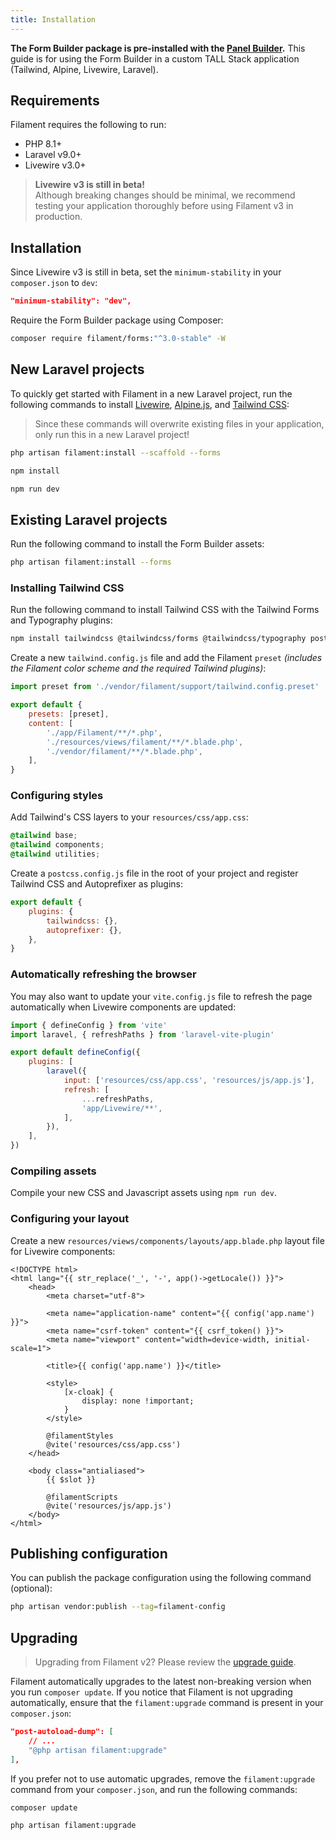 ```yaml
---
title: Installation
---
```


**The Form Builder package is pre-installed with the [Panel Builder](/docs/panels).** This guide is for using the Form Builder in a custom TALL Stack application (Tailwind, Alpine, Livewire, Laravel).

## Requirements

Filament requires the following to run:

- PHP 8.1+
- Laravel v9.0+
- Livewire v3.0+

> **Livewire v3 is still in beta!**<br>
> Although breaking changes should be minimal, we recommend testing your application thoroughly before using Filament v3 in production.

## Installation

Since Livewire v3 is still in beta, set the `minimum-stability` in your `composer.json` to `dev`:

```json
"minimum-stability": "dev",
```

Require the Form Builder package using Composer:

```bash
composer require filament/forms:"^3.0-stable" -W
```

## New Laravel projects

To quickly get started with Filament in a new Laravel project, run the following commands to install [Livewire](https://livewire.laravel.com), [Alpine.js](https://alpinejs.dev), and [Tailwind CSS](https://tailwindcss.com):

> Since these commands will overwrite existing files in your application, only run this in a new Laravel project!

```bash
php artisan filament:install --scaffold --forms

npm install

npm run dev
```

## Existing Laravel projects

Run the following command to install the Form Builder assets:

```bash
php artisan filament:install --forms
```

### Installing Tailwind CSS

Run the following command to install Tailwind CSS with the Tailwind Forms and Typography plugins:

```bash
npm install tailwindcss @tailwindcss/forms @tailwindcss/typography postcss autoprefixer --save-dev
```

Create a new `tailwind.config.js` file and add the Filament `preset` *(includes the Filament color scheme and the required Tailwind plugins)*:

```js
import preset from './vendor/filament/support/tailwind.config.preset'

export default {
    presets: [preset],
    content: [
        './app/Filament/**/*.php',
        './resources/views/filament/**/*.blade.php',
        './vendor/filament/**/*.blade.php',
    ],
}
```

### Configuring styles

Add Tailwind's CSS layers to your `resources/css/app.css`:

```css
@tailwind base;
@tailwind components;
@tailwind utilities;
```

Create a `postcss.config.js` file in the root of your project and register Tailwind CSS and Autoprefixer as plugins:

```js
export default {
    plugins: {
        tailwindcss: {},
        autoprefixer: {},
    },
}
```

### Automatically refreshing the browser
You may also want to update your `vite.config.js` file to refresh the page automatically when Livewire components are updated:

```js
import { defineConfig } from 'vite'
import laravel, { refreshPaths } from 'laravel-vite-plugin'

export default defineConfig({
    plugins: [
        laravel({
            input: ['resources/css/app.css', 'resources/js/app.js'],
            refresh: [
                ...refreshPaths,
                'app/Livewire/**',
            ],
        }),
    ],
})
```

### Compiling assets

Compile your new CSS and Javascript assets using `npm run dev`.

### Configuring your layout

Create a new `resources/views/components/layouts/app.blade.php` layout file for Livewire components:

```blade
<!DOCTYPE html>
<html lang="{{ str_replace('_', '-', app()->getLocale()) }}">
    <head>
        <meta charset="utf-8">

        <meta name="application-name" content="{{ config('app.name') }}">
        <meta name="csrf-token" content="{{ csrf_token() }}">
        <meta name="viewport" content="width=device-width, initial-scale=1">

        <title>{{ config('app.name') }}</title>

        <style>
            [x-cloak] {
                display: none !important;
            }
        </style>

        @filamentStyles
        @vite('resources/css/app.css')
    </head>

    <body class="antialiased">
        {{ $slot }}

        @filamentScripts
        @vite('resources/js/app.js')
    </body>
</html>
```

## Publishing configuration

You can publish the package configuration using the following command (optional):

```bash
php artisan vendor:publish --tag=filament-config
```

## Upgrading

> Upgrading from Filament v2? Please review the [upgrade guide](upgrade-guide).

Filament automatically upgrades to the latest non-breaking version when you run `composer update`. If you notice that Filament is not upgrading automatically, ensure that the `filament:upgrade` command is present in your `composer.json`:

```json
"post-autoload-dump": [
    // ...
    "@php artisan filament:upgrade"
],
```

If you prefer not to use automatic upgrades, remove the `filament:upgrade` command from your `composer.json`, and run the following commands:

```bash
composer update

php artisan filament:upgrade
```
